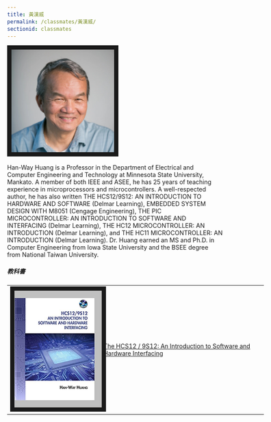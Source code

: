 ```yaml
---
title: 黃漢威
permalink: /classmates/黃漢威/
sectionid: classmates
---
```

<img src="/img/hanway.jpg"
     alt="Photo of Dr. Han-Way Huang"
     width="240" border="10" />

Han-Way Huang is a Professor in the Department of Electrical and Computer Engineering and Technology at Minnesota State University, Mankato. A member of both IEEE and ASEE, he has 25 years of teaching experience in microprocessors and microcontrollers. A well-respected author, he has also written THE HCS12/9S12: AN INTRODUCTION TO HARDWARE AND SOFTWARE (Delmar Learning), EMBEDDED SYSTEM DESIGN WITH M8051 (Cengage Engineering), THE PIC MICROCONTROLLER: AN INTRODUCTION TO SOFTWARE AND INTERFACING (Delmar Learning), THE HC12 MICROCONTROLLER: AN INTRODUCTION (Delmar Learning), and THE HC11 MICROCONTROLLER: AN INTRODUCTION (Delmar Learning). Dr. Huang earned an MS and Ph.D. in Computer Engineering from Iowa State University and the BSEE degree from National Taiwan University.

##### 教科書

<table style="width: 600px">
  <tr>
   <td>
   <img src="/img/An Introduction to Software and Hardware Interfacing.jpg"
        alt="Photo of The HCS12 / 9S12: An Introduction to Software and Hardware Interfacing"
        width="260" border="10" />
   </td>
   <td class="photo-text">
     <a href="https://www.amazon.com/HCS12-9S12-Introduction-Software-Interfacing/dp/1435427424">The HCS12 / 9S12: An Introduction to Software and Hardware Interfacing</a>
   </td>
  </tr>
</table>
